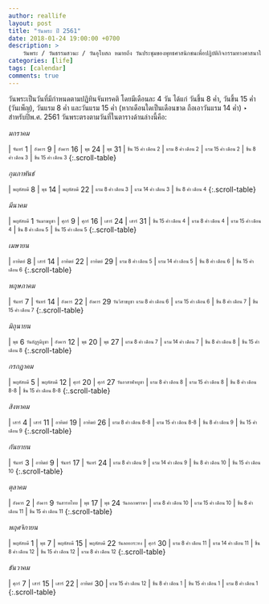```yaml
---
author: reallife
layout: post
title: "วันพระ ปี 2561"
date: 2018-01-24 19:00:00 +0700
description: >
    วันพระ / วันธรรมสวนะ / วันอุโบสถ หมายถึง วันประชุมของพุทธศาสนิกชนเพื่อปฏิบัติกิจกรรมทางศาสนาในพระพุทธศาสนาประจำสัปดาห์ อันได้แก่วันถือศีลฟังธรรม (ธรรมสวนะ หมายถึง การฟังธรรม) - wiki
categories: [life]
tags: [calendar]
comments: true
---
```

วันพระเป็นวันที่มีกำหนดตามปฏิทินจันทรคติ โดยมีเดือนละ 4 วัน ได้แก่ วันขึ้น 8 ค่ำ, วันขึ้น 15 ค่ำ (วันเพ็ญ), วันแรม 8 ค่ำ และวันแรม 15 ค่ำ (หากเดือนใดเป็นเดือนขาด ถือเอาวันแรม 14 ค่ำ) ‣ สำหรับปีพ.ศ. 2561 วันพระตรงตามวันที่ในตารางด้านล่างนี้คือ:

*มกราคม*

| <sub><sup>จันทร์</sup></sub> 1 | <sub><sup>อังคาร</sup></sub> 9 | <sub><sup>อังคาร</sup></sub> 16 | <sub><sup>พุธ</sup></sub> 24 | <sub><sup>พุธ</sup></sub> 31
| <sub><sup>ขึ้น 15 ค่ำ เดือน 2</sup></sub> | <sub><sup>แรม 8 ค่ำ เดือน 2</sup></sub> | <sub><sup>แรม 15 ค่ำ เดือน 2</sup></sub> | <sub><sup>ขึ้น 8 ค่ำ เดือน 3</sup></sub> | <sub><sup>ขึ้น 15 ค่ำ เดือน 3</sup></sub>
{:.scroll-table}

*กุมภาพันธ์*

| <sub><sup>พฤหัสบดี</sup></sub> 8 | <sub><sup>พุธ</sup></sub> 14 | <sub><sup>พฤหัสบดี</sup></sub> 22
| <sub><sup>แรม 8 ค่ำ เดือน 3</sup></sub> | <sub><sup>แรม 14 ค่ำ เดือน 3</sup></sub> | <sub><sup>ขึ้น 8 ค่ำ เดือน 4</sup></sub>
{:.scroll-table}

*มีนาคม*

| <sub><sup>พฤหัสบดี</sup></sub> 1 <sub><sup>วันมาฆบูชา</sup></sub> | <sub><sup>ศุกร์</sup></sub> 9 | <sub><sup>ศุกร์</sup></sub> 16 | <sub><sup>เสาร์</sup></sub> 24 | <sub><sup>เสาร์</sup></sub> 31
| <sub><sup>ขึ้น 15 ค่ำ เดือน 4</sup></sub> | <sub><sup>แรม 8 ค่ำ เดือน 4</sup></sub> | <sub><sup>แรม 15 ค่ำ เดือน 4</sup></sub> | <sub><sup>ขึ้น 8 ค่ำ เดือน 5</sup></sub> | <sub><sup>ขึ้น 15 ค่ำ เดือน 5</sup></sub>
{:.scroll-table}

*เมษายน*

| <sub><sup>อาทิตย์</sup></sub> 8 | <sub><sup>เสาร์</sup></sub> 14 | <sub><sup>อาทิตย์</sup></sub> 22 | <sub><sup>อาทิตย์</sup></sub> 29
| <sub><sup>แรม 8 ค่ำ เดือน 5</sup></sub> | <sub><sup>แรม 14 ค่ำ เดือน 5</sup></sub> | <sub><sup>ขึ้น 8 ค่ำ เดือน 6</sup></sub> | <sub><sup>ขึ้น 15 ค่ำ เดือน 6</sup></sub>
{:.scroll-table}

*พฤษภาคม*

| <sub><sup>จันทร์</sup></sub> 7 | <sub><sup>จันทร์</sup></sub> 14 | <sub><sup>อังคาร</sup></sub> 22 | <sub><sup>อังคาร</sup></sub> 29 <sub><sup>วันวิสาขบูชา</sup></sub>
<sub><sup>แรม 8 ค่ำ เดือน 6</sup></sub> | <sub><sup>แรม 15 ค่ำ เดือน 6</sup></sub> | <sub><sup>ขึ้น 8 ค่ำ เดือน 7</sup></sub> | <sub><sup>ขึ้น 15 ค่ำ เดือน 7</sup></sub>
{:.scroll-table}

*มิถุนายน*

| <sub><sup>พุธ</sup></sub> 6 <sub><sup>วันอัฏฐมีบูชา</sup></sub> | <sub><sup>อังคาร</sup></sub> 12 | <sub><sup>พุธ</sup></sub> 20 | <sub><sup>พุธ</sup></sub> 27
| <sub><sup>แรม 8 ค่ำ เดือน 7</sup></sub> | <sub><sup>แรม 14 ค่ำ เดือน 7</sup></sub> | <sub><sup>ขึ้น 8 ค่ำ เดือน 8</sup></sub> | <sub><sup>ขึ้น 15 ค่ำ เดือน 8</sup></sub>
{:.scroll-table}

*กรกฎาคม*

| <sub><sup>พฤหัสบดี</sup></sub> 5 | <sub><sup>พฤหัสบดี</sup></sub> 12 | <sub><sup>ศุกร์</sup></sub> 20 | <sub><sup>ศุกร์</sup></sub> 27 <sub><sup>วันอาสาฬหบูชา</sup></sub>
| <sub><sup>แรม 8 ค่ำ เดือน 8</sup></sub> | <sub><sup>แรม 15 ค่ำ เดือน 8</sup></sub> | <sub><sup>ขึ้น 8 ค่ำ เดือน 8-8</sup></sub> | <sub><sup>ขึ้น 15 ค่ำ เดือน 8-8</sup></sub>
{:.scroll-table}

*สิงหาคม*

| <sub><sup>เสาร์</sup></sub> 4 | <sub><sup>เสาร์</sup></sub> 11 | <sub><sup>อาทิตย์</sup></sub> 19 | <sub><sup>อาทิตย์</sup></sub> 26
| <sub><sup>แรม 8 ค่ำ เดือน 8-8</sup></sub> | <sub><sup>แรม 15 ค่ำ เดือน 8-8</sup></sub> | <sub><sup>ขึ้น 8 ค่ำ เดือน 9</sup></sub> | <sub><sup>ขึ้น 15 ค่ำ เดือน 9</sup></sub>
{:.scroll-table}

*กันยายน*

| <sub><sup>จันทร์</sup></sub> 3 | <sub><sup>อาทิตย์</sup></sub> 9 | <sub><sup>จันทร์</sup></sub> 17 | <sub><sup>จันทร์</sup></sub> 24
| <sub><sup>แรม 8 ค่ำ เดือน 9</sup></sub> | <sub><sup>แรม 14 ค่ำ เดือน 9</sup></sub> | <sub><sup>ขึ้น 8 ค่ำ เดือน 10</sup></sub> | <sub><sup>ขึ้น 15 ค่ำ เดือน 10</sup></sub>
{:.scroll-table}

*ตุลาคม*

| <sub><sup>อังคาร</sup></sub> 2 | <sub><sup>อังคาร</sup></sub> 9 <sub><sup>วันสารทไทย</sup></sub> | <sub><sup>พุธ</sup></sub> 17 | <sub><sup>พุธ</sup></sub> 24 <sub><sup>วันออกพรรษา</sup></sub>
| <sub><sup>แรม 8 ค่ำ เดือน 10</sup></sub> | <sub><sup>แรม 15 ค่ำ เดือน 10</sup></sub> | <sub><sup>ขึ้น 8 ค่ำ เดือน 11</sup></sub> | <sub><sup>ขึ้น 15 ค่ำ เดือน 11</sup></sub>
{:.scroll-table}

*พฤศจิกายน*

| <sub><sup>พฤหัสบดี</sup></sub> 1 | <sub><sup>พุธ</sup></sub> 7 | <sub><sup>พฤหัสบดี</sup></sub> 15 | <sub><sup>พฤหัสบดี</sup></sub> 22 <sub><sup>วันลอยกระทง</sup></sub> | <sub><sup>ศุกร์</sup></sub> 30
| <sub><sup>แรม 8 ค่ำ เดือน 11</sup></sub> | <sub><sup>แรม 14 ค่ำ เดือน 11</sup></sub> | <sub><sup>ขึ้น 8 ค่ำ เดือน 12</sup></sub> | <sub><sup>ขึ้น 15 ค่ำ เดือน 12</sup></sub> | <sub><sup>แรม 8 ค่ำ เดือน 12</sup></sub>
{:.scroll-table}

*ธันวาคม*

| <sub><sup>ศุกร์</sup></sub> 7 | <sub><sup>เสาร์</sup></sub> 15 | <sub><sup>เสาร์</sup></sub> 22 | <sub><sup>อาทิตย์</sup></sub> 30
| <sub><sup>แรม 15 ค่ำ เดือน 12</sup></sub> | <sub><sup>ขึ้น 8 ค่ำ เดือน 1</sup></sub> | <sub><sup>ขึ้น 15 ค่ำ เดือน 1</sup></sub> | <sub><sup>แรม 8 ค่ำ เดือน 1</sup></sub>
{:.scroll-table}
